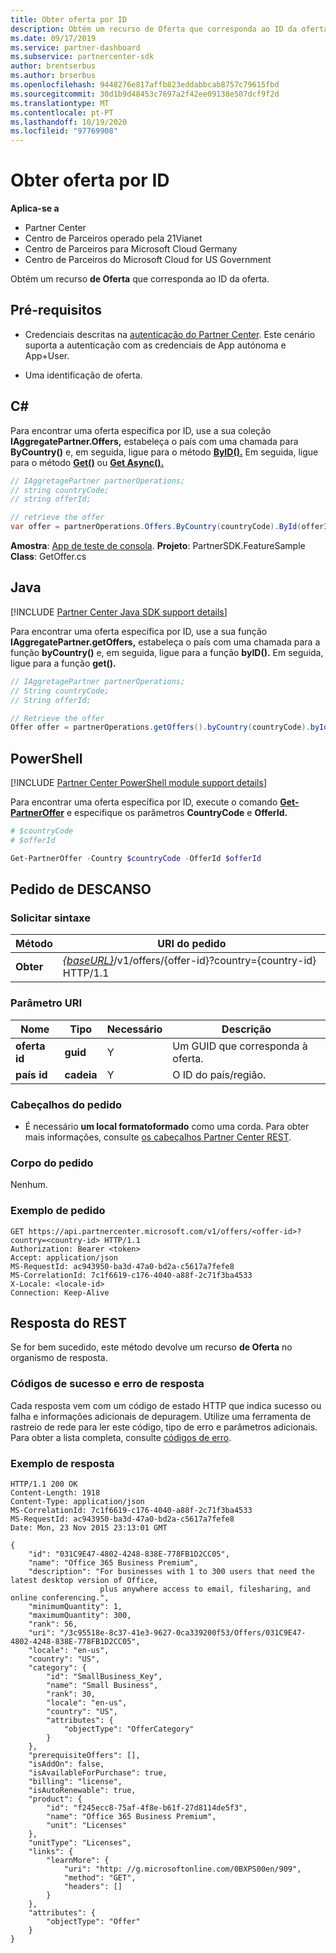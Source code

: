 ```yaml
---
title: Obter oferta por ID
description: Obtém um recurso de Oferta que corresponda ao ID da oferta.
ms.date: 09/17/2019
ms.service: partner-dashboard
ms.subservice: partnercenter-sdk
author: brentserbus
ms.author: brserbus
ms.openlocfilehash: 9448276e817affb823eddabbcab8757c79615fbd
ms.sourcegitcommit: 30d1b9d48453c7697a2f42ee09138e507dcf9f2d
ms.translationtype: MT
ms.contentlocale: pt-PT
ms.lasthandoff: 10/19/2020
ms.locfileid: "97769908"
---
```

# <a name="get-an-offer-by-id"></a>Obter oferta por ID

**Aplica-se a**

- Partner Center
- Centro de Parceiros operado pela 21Vianet
- Centro de Parceiros para Microsoft Cloud Germany
- Centro de Parceiros do Microsoft Cloud for US Government

Obtém um recurso **de Oferta** que corresponda ao ID da oferta.

## <a name="prerequisites"></a>Pré-requisitos

- Credenciais descritas na [autenticação do Partner Center](partner-center-authentication.md). Este cenário suporta a autenticação com as credenciais de App autónoma e App+User.

- Uma identificação de oferta.

## <a name="c"></a>C\#

Para encontrar uma oferta específica por ID, use a sua coleção **IAggregatePartner.Offers,** estabeleça o país com uma chamada para **ByCountry()** e, em seguida, ligue para o método [**ByID().**](/dotnet/api/microsoft.store.partnercenter.offers.ioffercollection.byid) Em seguida, ligue para o método [**Get()**](/dotnet/api/microsoft.store.partnercenter.offers.ioffercollection.get) ou [**Get Async().**](/dotnet/api/microsoft.store.partnercenter.offers.ioffercollection.getasync)

```csharp
// IAggretagePartner partnerOperations;
// string countryCode;
// string offerId;

// retrieve the offer
var offer = partnerOperations.Offers.ByCountry(countryCode).ById(offerId).Get();
```

**Amostra**: [App de teste de consola](console-test-app.md). **Projeto**: PartnerSDK.FeatureSample **Class**: GetOffer.cs

## <a name="java"></a>Java

[!INCLUDE [Partner Center Java SDK support details](../includes/java-sdk-support.md)]

Para encontrar uma oferta específica por ID, use a sua função **IAggregatePartner.getOffers,** estabeleça o país com uma chamada para a função **byCountry()** e, em seguida, ligue para a função **byID().** Em seguida, ligue para a função **get().**

```java
// IAggretagePartner partnerOperations;
// String countryCode;
// String offerId;

// Retrieve the offer
Offer offer = partnerOperations.getOffers().byCountry(countryCode).byId(offerId).get();
```

## <a name="powershell"></a>PowerShell

[!INCLUDE [Partner Center PowerShell module support details](../includes/powershell-module-support.md)]

Para encontrar uma oferta específica por ID, execute o comando [**Get-PartnerOffer**](https://github.com/Microsoft/Partner-Center-PowerShell/blob/master/docs/help/Get-PartnerOffer.md) e especifique os parâmetros **CountryCode** e **OfferId.**

```powershell
# $countryCode
# $offerId

Get-PartnerOffer -Country $countryCode -OfferId $offerId
```

## <a name="rest-request"></a>Pedido de DESCANSO

### <a name="request-syntax"></a>Solicitar sintaxe

| Método  | URI do pedido                                                                                    |
|---------|------------------------------------------------------------------------------------------------|
| **Obter** | [*{baseURL}*](partner-center-rest-urls.md)/v1/offers/{offer-id}?country={country-id} HTTP/1.1 |

### <a name="uri-parameter"></a>Parâmetro URI

| Nome           | Tipo       | Necessário | Descrição                           |
|----------------|------------|----------|---------------------------------------|
| **oferta id**   | **guid**   | Y        | Um GUID que corresponda à oferta. |
| **país id** | **cadeia** | Y        | O ID do país/região.                |

### <a name="request-headers"></a>Cabeçalhos do pedido

- É necessário **um local formatoformado** como uma corda.
Para obter mais informações, consulte [os cabeçalhos Partner Center REST](headers.md).

### <a name="request-body"></a>Corpo do pedido

Nenhum.

### <a name="request-example"></a>Exemplo de pedido

```http
GET https://api.partnercenter.microsoft.com/v1/offers/<offer-id>?country=<country-id> HTTP/1.1
Authorization: Bearer <token>
Accept: application/json
MS-RequestId: ac943950-ba3d-47a0-bd2a-c5617a7fefe8
MS-CorrelationId: 7c1f6619-c176-4040-a88f-2c71f3ba4533
X-Locale: <locale-id>
Connection: Keep-Alive
```

## <a name="rest-response"></a>Resposta do REST

Se for bem sucedido, este método devolve um recurso **de Oferta** no organismo de resposta.

### <a name="response-success-and-error-codes"></a>Códigos de sucesso e erro de resposta

Cada resposta vem com um código de estado HTTP que indica sucesso ou falha e informações adicionais de depuragem. Utilize uma ferramenta de rastreio de rede para ler este código, tipo de erro e parâmetros adicionais. Para obter a lista completa, consulte [códigos de erro](error-codes.md).

### <a name="response-example"></a>Exemplo de resposta

```http
HTTP/1.1 200 OK
Content-Length: 1918
Content-Type: application/json
MS-CorrelationId: 7c1f6619-c176-4040-a88f-2c71f3ba4533
MS-RequestId: ac943950-ba3d-47a0-bd2a-c5617a7fefe8
Date: Mon, 23 Nov 2015 23:13:01 GMT

{
    "id": "031C9E47-4802-4248-838E-778FB1D2CC05",
    "name": "Office 365 Business Premium",
    "description": "For businesses with 1 to 300 users that need the latest desktop version of Office,
                    plus anywhere access to email, filesharing, and online conferencing.",
    "minimumQuantity": 1,
    "maximumQuantity": 300,
    "rank": 56,
    "uri": "/3c95518e-8c37-41e3-9627-0ca339200f53/Offers/031C9E47-4802-4248-838E-778FB1D2CC05",
    "locale": "en-us",
    "country": "US",
    "category": {
        "id": "SmallBusiness_Key",
        "name": "Small Business",
        "rank": 30,
        "locale": "en-us",
        "country": "US",
        "attributes": {
            "objectType": "OfferCategory"
        }
    },
    "prerequisiteOffers": [],
    "isAddOn": false,
    "isAvailableForPurchase": true,
    "billing": "license",
    "isAutoRenewable": true,
    "product": {
        "id": "f245ecc8-75af-4f8e-b61f-27d8114de5f3",
        "name": "Office 365 Business Premium",
        "unit": "Licenses"
    },
    "unitType": "Licenses",
    "links": {
        "learnMore": {
            "uri": "http: //g.microsoftonline.com/0BXPS00en/909",
            "method": "GET",
            "headers": []
        }
    },
    "attributes": {
        "objectType": "Offer"
    }
}
```
